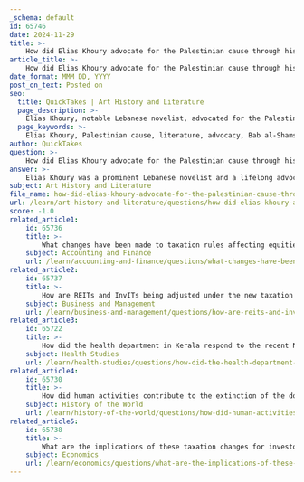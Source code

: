 ```yaml
---
_schema: default
id: 65746
date: 2024-11-29
title: >-
    How did Elias Khoury advocate for the Palestinian cause through his work?
article_title: >-
    How did Elias Khoury advocate for the Palestinian cause through his work?
date_format: MMM DD, YYYY
post_on_text: Posted on
seo:
  title: QuickTakes | Art History and Literature
  page_description: >-
    Elias Khoury, notable Lebanese novelist, advocated for the Palestinian cause through his literary works, particularly 'Gate of the Sun', highlighting Palestinian struggles and experiences from the Nakba to modern issues.
  page_keywords: >-
    Elias Khoury, Palestinian cause, literature, advocacy, Bab al-Shams, Gate of the Sun, Nakba, storytelling, memory, identity, displacement, occupation, political writing, free speech, democratic principles, trauma, Palestinian experience
author: QuickTakes
question: >-
    How did Elias Khoury advocate for the Palestinian cause through his work?
answer: >-
    Elias Khoury was a prominent Lebanese novelist and a lifelong advocate for the Palestinian cause, using his literary work to highlight the struggles and experiences of Palestinians. His novels, particularly "Bab al-Shams" (Gate of the Sun), published in 1998, serve as a poignant narrative that encapsulates the suffering of Palestinians from the Nakba in 1948 to contemporary issues. This work is often regarded as a comprehensive account of the Palestinian experience, blending realism with myth and history with allegory to convey the fragmented nature of memory and identity in the context of displacement and occupation.\n\nKhoury's storytelling is characterized by its emotional depth, as he delves into the personal and collective traumas faced by Palestinians. In "Gate of the Sun," the protagonist, Khalil, recounts the events of the Nakba to his mentor, Yunes, who lies in a coma, symbolizing the silenced voices of those affected by the conflict. Through this narrative, Khoury humanizes the Palestinian cause, making it relatable and accessible to a broader audience.\n\nIn addition to his novels, Khoury was an active political writer and thinker, contributing to discussions on Lebanese and Palestinian politics. His advocacy extended beyond literature; he was known for his commitment to free speech and democratic principles, often addressing complex issues such as identity, belonging, and the impact of war on individuals and communities. His works have been translated into multiple languages, allowing his messages to resonate globally.\n\nKhoury's literary contributions have earned him several accolades, including the Prize of Palestine in 2000 for "Gate of the Sun" and the Al Owais Award for fiction writing in 2007. His legacy as a novelist and advocate for the Palestinian cause continues to inspire readers and writers alike, emphasizing the importance of storytelling in the pursuit of justice and understanding.
subject: Art History and Literature
file_name: how-did-elias-khoury-advocate-for-the-palestinian-cause-through-his-work.md
url: /learn/art-history-and-literature/questions/how-did-elias-khoury-advocate-for-the-palestinian-cause-through-his-work
score: -1.0
related_article1:
    id: 65736
    title: >-
        What changes have been made to taxation rules affecting equities and bonds?
    subject: Accounting and Finance
    url: /learn/accounting-and-finance/questions/what-changes-have-been-made-to-taxation-rules-affecting-equities-and-bonds
related_article2:
    id: 65737
    title: >-
        How are REITs and InvITs being adjusted under the new taxation rules?
    subject: Business and Management
    url: /learn/business-and-management/questions/how-are-reits-and-invits-being-adjusted-under-the-new-taxation-rules
related_article3:
    id: 65722
    title: >-
        How did the health department in Kerala respond to the recent Nipah outbreak?
    subject: Health Studies
    url: /learn/health-studies/questions/how-did-the-health-department-in-kerala-respond-to-the-recent-nipah-outbreak
related_article4:
    id: 65730
    title: >-
        How did human activities contribute to the extinction of the dodo?
    subject: History of the World
    url: /learn/history-of-the-world/questions/how-did-human-activities-contribute-to-the-extinction-of-the-dodo
related_article5:
    id: 65738
    title: >-
        What are the implications of these taxation changes for investors?
    subject: Economics
    url: /learn/economics/questions/what-are-the-implications-of-these-taxation-changes-for-investors
---
```


&nbsp;